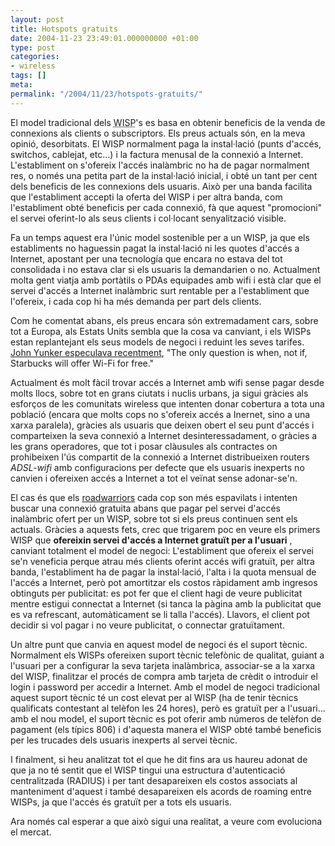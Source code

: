 ```yaml
---
layout: post
title: Hotspots gratuits
date: 2004-11-23 23:49:01.000000000 +01:00
type: post
categories:
- wireless
tags: []
meta:
permalink: "/2004/11/23/hotspots-gratuits/"
---
```

El model tradicional dels <acronym title="Wireless Internet Service Provider">WISP</acronym>'s es basa en obtenir beneficis de la venda de connexions als clients o subscriptors. Els preus actuals són, en la meva opinió, desorbitats. El WISP normalment paga la instal·lació (punts d'accés, switchos, cablejat, etc...) i la factura menusal de la connexió a Internet. L'establiment on s'ofereix l'accés inalàmbric no ha de pagar normalment res, o només una petita part de la instal·lació inicial, i obté un tant per cent dels beneficis de les connexions dels usuaris. Això per una banda facilita que l'establiment accepti la oferta del WISP i per altra banda, com l'establiment obté beneficis per cada connexió, fà que aquest "promocioni" el servei oferint-lo als seus clients i col·locant senyalització visible.

Fa un temps aquest era l'únic model sostenible per a un WISP, ja que els establiments no haguessin pagat la instal·lació ni les quotes d'accés a Internet, apostant per una tecnología que encara no estava del tot consolidada i no estava clar si els usuaris la demandarien o no. Actualment molta gent viatja amb portàtils o PDAs equipades amb wifi i està clar que el servei d'accés a Internet inalàmbric surt rentable per a l'establiment que l'ofereix, i cada cop hi ha més demanda per part dels clients.

Com he comentat abans, els preus encara són extremadament cars, sobre tot a Europa, als Estats Units sembla que la cosa va canviant, i els WISPs estan replantejant els seus models de negoci i reduint les seves tarifes. [John Yunker especulava recentment](http://wifinetnews.com/archives/004468.html), "The only question is when, not if, Starbucks will offer Wi-Fi for free."

Actualment és molt fàcil trovar accés a Internet amb wifi sense pagar desde molts llocs, sobre tot en grans ciutats i nuclis urbans, ja sigui gràcies als esforços de les comunitats wireless que intenten donar cobertura a tota una població (encara que molts cops no s'ofereix accés a Inernet, sino a una xarxa paralela), gràcies als usuaris que deixen obert el seu punt d'accés i comparteixen la seva connexió a Internet desinteressadament, o gràcies a les grans operadores, que tot i posar clàusules als contractes on prohibeixen l'ús compartit de la connexió a Internet distribueixen routers _ADSL-wifi_ amb configuracions per defecte que els usuaris inexperts no canvien i ofereixen accés a Internet a tot el veïnat sense adonar-se'n.

El cas és que els [roadwarriors](http://en.wikipedia.org/wiki/Roadwarrior) cada cop son més espavilats i intenten buscar una connexió gratuita abans que pagar pel servei d'accés inalàmbric ofert per un WISP, sobre tot si els preus continuen sent els actuals. Gràcies a aquests fets, crec que trigarem poc en veure els primers WISP que **ofereixin servei d'accés a Internet gratuït per a l'usuari** , canviant totalment el model de negoci: L'establiment que ofereix el servei se'n veneficia perque atrau més clients oferint accés wifi gratuït, per altra banda, l'establiment ha de pagar la instal·lació, l'alta i la quota mensual de l'accés a Internet, però pot amortitzar els costos ràpidament amb ingresos obtinguts per publicitat: es pot fer que el client hagi de veure publicitat mentre estigui connectat a Internet (si tanca la pàgina amb la publicitat que es va refrescant, automàticament se li talla l'accés). Llavors, el client pot decidir si vol pagar i no veure publicitat, o connectar gratuïtament.

Un altre punt que canvia en aquest model de negoci és el suport tècnic. Normalment els WISPs ofereixen suport tècnic telefònic de qualitat, guiant a l'usuari per a configurar la seva tarjeta inalàmbrica, associar-se a la xarxa del WISP, finalitzar el procés de compra amb tarjeta de crèdit o introduir el login i password per accedir a Internet. Amb el model de negoci tradicional aquest suport tècnic té un cost elevat per al WISP (ha de tenir tècnics qualificats contestant al telèfon les 24 hores), però es gratuït per a l'usuari... amb el nou model, el suport tècnic es pot oferir amb números de telèfon de pagament (els típics 806) i d'aquesta manera el WISP obté també beneficis per les trucades dels usuaris inexperts al servei tècnic.

I finalment, si heu analitzat tot el que he dit fins ara us haureu adonat de que ja no té sentit que el WISP tingui una estructura d'autenticació centralitzada (RADIUS) i per tant desapareixen els costos associats al manteniment d'aquest i també desapareixen els acords de roaming entre WISPs, ja que l'accés és gratuït per a tots els usuaris.

Ara només cal esperar a que això sigui una realitat, a veure com evoluciona el mercat.

